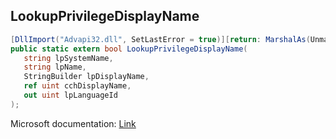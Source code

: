 ## LookupPrivilegeDisplayName

```csharp
[DllImport("Advapi32.dll", SetLastError = true)][return: MarshalAs(UnmanagedType.Bool)]
public static extern bool LookupPrivilegeDisplayName(
   string lpSystemName,
   string lpName,
   StringBuilder lpDisplayName,
   ref uint cchDisplayName,
   out uint lpLanguageId
);
```

Microsoft documentation: [Link](https://docs.microsoft.com/en-us/windows/win32/api/winbase/nf-winbase-lookupprivilegedisplaynamea)
